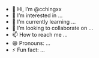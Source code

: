 - 👋 Hi, I’m @cchingxx
- 👀 I’m interested in ...
- 🌱 I’m currently learning ...
- 💞️ I’m looking to collaborate on ...
- 📫 How to reach me ...
- 😄 Pronouns: ...
- ⚡ Fun fact: ...

<!---
cchingxx/cchingxx is a ✨ special ✨ repository because its `README.md` (this file) appears on your GitHub profile.
You can click the Preview link to take a look at your changes.
--->
